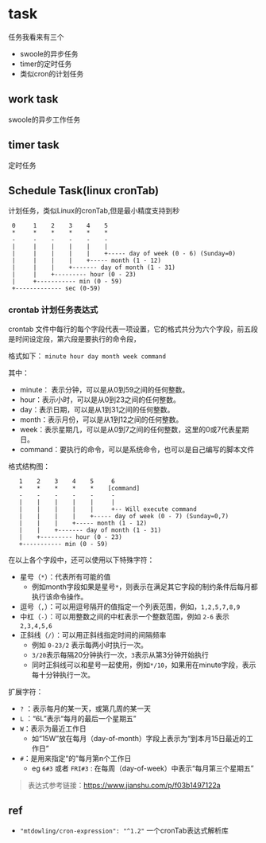 # task

任务我看来有三个 

- swoole的异步任务 
- timer的定时任务 
- 类似cron的计划任务

## work task

swoole的异步工作任务

## timer task

定时任务

## Schedule Task(linux cronTab)

计划任务，类似Linux的cronTab,但是最小精度支持到秒

```text
 0     1    2    3    4    5
 *     *    *    *    *    *
 -     -    -    -    -    -
 |     |    |    |    |    |
 |     |    |    |    |    +----- day of week (0 - 6) (Sunday=0)
 |     |    |    |    +----- month (1 - 12)
 |     |    |    +------- day of month (1 - 31)
 |     |    +--------- hour (0 - 23)
 |     +----------- min (0 - 59)
 +------------- sec (0-59)
```


### crontab 计划任务表达式

crontab 文件中每行的每个字段代表一项设置，它的格式共分为六个字段，前五段是时间设定段，第六段是要执行的命令段，

格式如下： `minute hour day month week command`

其中：
- minute： 表示分钟，可以是从0到59之间的任何整数。
- hour：表示小时，可以是从0到23之间的任何整数。
- day：表示日期，可以是从1到31之间的任何整数。
- month：表示月份，可以是从1到12之间的任何整数。
- week：表示星期几，可以是从0到7之间的任何整数，这里的0或7代表星期日。
- command：要执行的命令，可以是系统命令，也可以是自己编写的脚本文件

格式结构图：

```text
   1    2    3    4    5     6
   *    *    *    *    *    [command]
   -    -    -    -    -     -
   |    |    |    |    |     |
   |    |    |    |    |     +-- Will execute command
   |    |    |    |    +----- day of week (0 - 7) (Sunday=0,7)
   |    |    |    +----- month (1 - 12)
   |    |    +------- day of month (1 - 31)
   |    +--------- hour (0 - 23)
   +----------- min (0 - 59)
```

在以上各个字段中，还可以使用以下特殊字符：

- 星号（`*`）：代表所有可能的值
   - 例如month字段如果是星号`*`，则表示在满足其它字段的制约条件后每月都执行该命令操作。
- 逗号（`,`）：可以用逗号隔开的值指定一个列表范围，例如，`1,2,5,7,8,9`
- 中杠（`-`）：可以用整数之间的中杠表示一个整数范围，例如 `2-6` 表示 `2,3,4,5,6`
- 正斜线（`/`）：可以用正斜线指定时间的间隔频率
   - 例如 `0-23/2` 表示每两小时执行一次。
   - `3/20`表示每隔20分钟执行一次，`3`表示从第3分钟开始执行
   - 同时正斜线可以和星号一起使用，例如`*/10`，如果用在minute字段，表示每十分钟执行一次。

扩展字符：

- `?` ：表示每月的某一天，或第几周的某一天
- `L` ：“6L”表示“每月的最后一个星期五”
- `W`：表示为最近工作日
   - 如“15W”放在每月（day-of-month）字段上表示为“到本月15日最近的工作日” 
- `#`：是用来指定“的”每月第n个工作日
   - eg `6#3` 或者 `FRI#3` : 在每周（day-of-week）中表示“每月第三个星期五”

> 表达式参考链接：https://www.jianshu.com/p/f03b1497122a

## ref

- `"mtdowling/cron-expression": "^1.2"` 一个cronTab表达式解析库